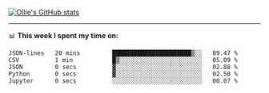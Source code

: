 <!--
**icedpanda/icedpanda** is a ✨ _special_ ✨ repository because its `README.md` (this file) appears on your GitHub profile.

Here are some ideas to get you started:

- 🔭 I’m currently working on ...
- 🌱 I’m currently learning ...
- 👯 I’m looking to collaborate on ...
- 🤔 I’m looking for help with ...
- 💬 Ask me about ...
- 📫 How to reach me: ...
- 😄 Pronouns: ...
- ⚡ Fun fact: ...
-->
[![Ollie's GitHub stats](https://github-readme-stats-icedpanda.vercel.app/api?username=icedpanda&count_private=true&show_icons=true)](https://github.com/icedpanda)

---
📊 **This week I spent my time on:**
<!--START_SECTION:waka-->

```text
JSON-lines   20 mins         ██████████████████████▒░░   89.47 %
CSV          1 min           █▒░░░░░░░░░░░░░░░░░░░░░░░   05.09 %
JSON         0 secs          ▓░░░░░░░░░░░░░░░░░░░░░░░░   02.88 %
Python       0 secs          ▓░░░░░░░░░░░░░░░░░░░░░░░░   02.50 %
Jupyter      0 secs          ░░░░░░░░░░░░░░░░░░░░░░░░░   00.07 %
```

<!--END_SECTION:waka-->
